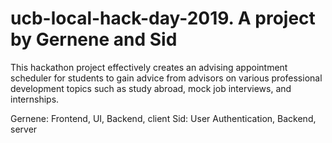 # ucb-local-hack-day-2019. A project by Gernene and Sid

This hackathon project effectively creates an advising appointment scheduler for students to gain advice from advisors on various professional development topics such as study abroad, mock job interviews, and internships. 

Gernene: Frontend, UI, Backend, client
Sid: User Authentication, Backend, server
